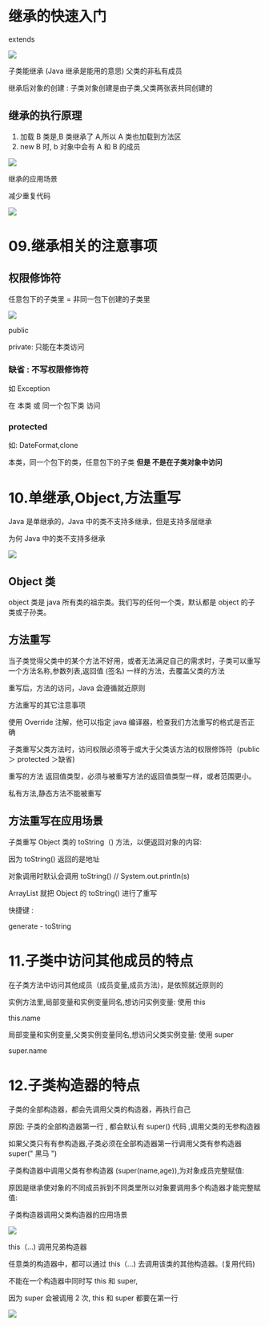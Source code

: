 # 继承的快速入门

extends

![](https://raw.githubusercontent.com/tianran721/img/main/img/20240109152648.png)

子类能继承 (Java 继承是能用的意思) 父类的非私有成员

继承后对象的创建 : 子类对象创建是由子类,父类两张表共同创建的

## 继承的执行原理

1. 加载 B 类是,B 类继承了 A,所以 A 类也加载到方法区
2. new B 时, b 对象中会有 A 和 B 的成员

![](https://raw.githubusercontent.com/tianran721/img/main/img/20240109153748.png)

继承的应用场景

减少重复代码

![](https://raw.githubusercontent.com/tianran721/img/main/img/20240109153945.png)

# 09.继承相关的注意事项

## 权限修饰符

任意包下的子类里 = 非同一包下创建的子类里

![](https://raw.githubusercontent.com/tianran721/img/main/img/20240109154632.png)

public

private: 只能在本类访问

### 缺省 : 不写权限修饰符

如 Exception

在 本类 或 同一个包下类 访问

### protected

如: DateFormat,clone

本类，同一个包下的类，任意包下的子类 **但是 不是在子类对象中访问**

# 10.单继承,Object,方法重写

Java 是单继承的，Java 中的类不支持多继承，但是支持多层继承

为何 Java 中的类不支持多继承

![](https://raw.githubusercontent.com/tianran721/img/main/img/20240109162141.png)

## Object 类

object 类是 java 所有类的祖宗类。我们写的任何一个类，默认都是 object 的子类或子孙类。

## 方法重写

当子类觉得父类中的某个方法不好用，或者无法满足自己的需求时，子类可以重写一个方法名称,参数列表,返回值 (签名) 一样的方法，去覆盖父类的方法

重写后，方法的访问，Java 会遵循就近原则

方法重写的其它注意事项

使用 Override 注解，他可以指定 java 编译器，检查我们方法重写的格式是否正确

子类重写父类方法时，访问权限必须等于或大于父类该方法的权限修饰符（public ＞ protected ＞缺省)

重写的方法 返回值类型，必须与被重写方法的返回值类型一样，或者范围更小。

私有方法,静态方法不能被重写

## 方法重写在应用场景

子类重写 Object 类的 toString（) 方法，以便返回对象的内容:

因为 toString() 返回的是地址

对象调用时默认会调用 toString() // System.out.println(s) 

ArrayList 就把 Object 的 toString() 进行了重写

快捷键 :

generate - toString

# 11.子类中访问其他成员的特点

在子类方法中访问其他成员（成员变量,成员方法)，是依照就近原则的

实例方法里,局部变量和实例变量同名,想访问实例变量: 使用 this

this.name

局部变量和实例变量,父类实例变量同名,想访问父类实例变量: 使用 super

super.name

# 12.子类构造器的特点

子类的全部构造器，都会先调用父类的构造器，再执行自己

原因: 子类的全部构造器第一行 , 都会默认有 super() 代码 ,调用父类的无参构造器

如果父类只有有参构造器,子类必须在全部构造器第一行调用父类有参构造器 super(" 黑马 ")

子类构造器中调用父类有参构造器 (super(name,age)),为对象成员完整赋值:

原因是继承使对象的不同成员拆到不同类里所以对象要调用多个构造器才能完整赋值:

子类构造器调用父类构造器的应用场景

![](https://raw.githubusercontent.com/tianran721/img/main/img/20240109173133.png)

this（…) 调用兄弟构造器

任意类的构造器中，都可以通过 this（…) 去调用该类的其他构造器。(复用代码)

不能在一个构造器中同时写 this 和 super,

因为 super 会被调用 2 次, this 和 super 都要在第一行

![](https://raw.githubusercontent.com/tianran721/img/main/img/20240109173739.png)
